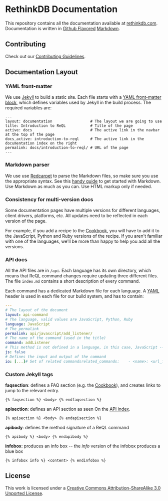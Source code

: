# RethinkDB Documentation #

This repository contains all the documentation available at [rethinkdb.com][1]. Documentation is written in [Github Flavored][2] [Markdown][3].

[1]: http://rethinkdb.com/
[2]: https://help.github.com/articles/github-flavored-markdown
[3]: https://daringfireball.net/projects/markdown/basics

## Contributing ##

Check out our [Contributing Guidelines][4].

[4]: https://github.com/rethinkdb/docs/blob/master/CONTRIBUTING.md

## Documentation Layout ##

### YAML front-matter ###

We use [Jekyll][5] to build a static site. Each file starts with a [YAML front-matter block][6], which defines variables used by Jekyll in the build process. The required variables are:

[5]: http://jekyllrb.com/
[6]: http://jekyllrb.com/docs/frontmatter/

```
---
layout: documentation                 # The layout we are going to use
title: Introduction to ReQL           # Title of the page
active: docs                          # The active link in the navbar at the top of the page
docs_active: introduction-to-reql     # The active link in the documentation index on the right
permalink: docs/introduction-to-reql/ # URL of the page
---
```

### Markdown parser ###

We use use [Redcarpet][7] to parse the Markdown files, so make sure you use the appropriate syntax. See this [handy guide][8] to get started with Markdown. Use Markdown as much as you can. Use HTML markup only if needed.

[7]: https://github.com/vmg/redcarpet
[8]: https://github.com/adam-p/markdown-here/wiki/Markdown-Cheatsheet

### Consistency for multi-version docs ###

Some documentation pages have multiple versions for different languages, client drivers, platforms, etc. All updates need to be reflected in each version of the page.

For example, if you add a recipe to the [Cookbook][9], you will have to add it to the JavaScript, Python and Ruby versions of the recipe. If you aren't familiar with one of the languages, we'll be more than happy to help you add all the versions.

[9]: http://rethinkdb.com/docs/cookbook/javascript/

### API docs ###

All the API files are in `/api`. Each language has its own directory, which means that ReQL command changes require updating three different files. The file `index.md` contains a short description of every command.

Each command has a dedicated Markdown file for each language. A [YAML][10] header is used in each file for our build system, and has to contain:

[10]: http://yaml.org/

```yaml
---
# The layout of the document
layout: api-command
# The language, valid values are JavaScript, Python, Ruby
language: JavaScript
# The permalink
permalink: api/javascript/add_listener/
# The name of the command (used in the title)
command: addListener
# This method is not defined in a language, in this case, JavaScript -- (valid keys are js, py, rb) -- optional
js: false
# Defines the input and output of the command
io: [...]# Set of related commandsrelated_commands:    - <name>: <url_from_parent>    - <name>: <url_from_parent>---
```

### Custom Jekyll tags ###

__faqsection__: defines a FAQ section (e.g. the [Cookbook][11]), and creates links to jump to the relevant entry.

```
{% faqsection %} <body> {% endfaqsection %}
```

__apisection__: defines an API section as seen On the [API index][12].

```
{% apisection %} <body> {% endapisection %}
```

__apibody__: defines the method signature of a ReQL command

```
{% apibody %} <body> {% endapibody %}
```

__infobox__: produces an info box -- the _info_ version of the infobox produces a blue box

```
{% infobox info %} <content> {% endinfobox %}
```

[11]: http://rethinkdb.com/docs/cookbook/javascript/
[12]: http://rethinkdb.com/api/javascript

## License ##

This work is licensed under a [Creative Commons Attribution-ShareAlike 3.0 Unported License][13].

[13]: http://creativecommons.org/licenses/by-sa/3.0/
